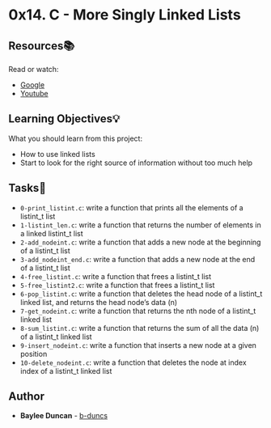 # 0x14. C - More Singly Linked Lists

## Resources:books:
Read or watch:   
* [Google](https://www.google.com/#q=linked+lists)
* [Youtube](https://www.youtube.com/results?search_query=linked+lists)

## Learning Objectives:bulb:
What you should learn from this project:

* How to use linked lists     
* Start to look for the right source of information without too much help     

## Tasks:notebook:  

* `0-print_listint.c`: write a function that prints all the elements of a listint_t list   
* `1-listint_len.c`: write a function that returns the number of elements in a linked listint_t list   
* `2-add_nodeint.c`: write a function that adds a new node at the beginning of a listint_t list   
* `3-add_nodeint_end.c`: write a function that adds a new node at the end of a listint_t list   
* `4-free_listint.c`: write a function that frees a listint_t list   
* `5-free_listint2.c`: write a function that frees a listint_t list   
* `6-pop_listint.c`: write a function that deletes the head node of a listint_t linked list, and returns the head node’s data (n)   
* `7-get_nodeint.c`: write a function that returns the nth node of a listint_t linked list   
* `8-sum_listint.c`: write a function that returns the sum of all the data (n) of a listint_t linked list   
* `9-insert_nodeint.c`: write a function that inserts a new node at a given position   
* `10-delete_nodeint.c`: write a function that deletes the node at index index of a listint_t linked list   
  
## Author
* **Baylee Duncan** - [b-duncs](https://github.com/b-duncs)
